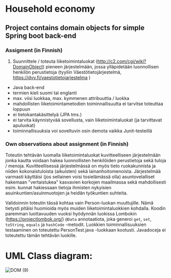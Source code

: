 # Household economy
## Project contains domain objects for simple Spring boot back-end

### Assigment (in Finnish)
1. Suunnittele / toteuta liiketoimintaluokat (http://c2.com/cgi/wiki?DomainObject) pieneen järjestelmään, jossa ylläpidetään luonnollisen henkilön perustietoja (tyyliin Väestötietojärjestelmä, https://dvv.fi/vaestotietojarjestelma  )
* Java back-end
* termien kieli suomi tai englanti
* max. viisi luokkaa, max. kymmenen attribuuttia / luokka
* mahdollisten liiketoimintametodien toiminnallisuutta ei tarvitse toteuttaa loppuun
* ei tietokantakäsittelyä (JPA tms.)
* ei tarvita käynnistyvää sovellusta, vain liiketoimintaluokat (ja tarvittavat apuluokat)
* toiminnallisuuksia voi soveltuvin osin demota vaikka Junit-testeillä

### Own observations about assignment (in Finnish)
Toteutin tehtävän luomalla liiketoimintaluokat kuvitteelliseen järjestelmään jonka kautta voidaan hakea luonnollisten henkilöiden perustietoja sekä tuloja / menoja. Kuvitteellisessä järjestelmässä on myös tieto ruokakunnista ja niiden kokonaistuloista (aikuisten) sekä lainanhoitomenoista. Järjestelmää varmasti käyttäisi (jos sellainen voisi tosielämässä olla) asuntovelalliset hakemaan "vertaistukea" kasvavien korkojen maailmassa sekä mahdollisesti esim. kunnat hakiessaan tietoja ihmisten nykyisien asuinkuntien/asuinmuotojen ja heidän työkuntien suhteita.

Validoinnin toteutin tässä kohtaa vain Person-luokan muuttujille. Nämä tietysti pitäisi huomioida myös muiden liiketoimintaluokkien kohdalla. Koodin paremman luottavuuden vuoksi hyödynnän luokissa Lombokin (https://projectlombok.org/) ```@Data``` annotaatiota, joka generoi ```get```, ```set```, ```toString```, ```equals``` ja ```hashCode``` -metodit. Luokkien toiminnallisuuksien testaaminen on toteutettu PersonTest.java -luokkaan kootusti. Javadoceja ei toteutettu tämän tehtävän luokille.

# UML Class diagram:

![DOM (9)](https://user-images.githubusercontent.com/36700188/221427273-c541c1e1-e3b2-488e-a16c-7584f1207ae4.jpeg)
